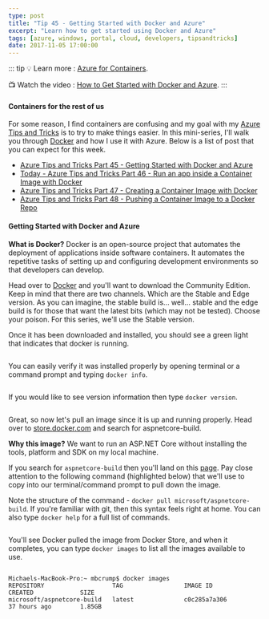 ```yaml
---
type: post
title: "Tip 45 - Getting Started with Docker and Azure"
excerpt: "Learn how to get started using Docker and Azure"
tags: [azure, windows, portal, cloud, developers, tipsandtricks]
date: 2017-11-05 17:00:00
---
```


::: tip
:bulb: Learn more : [Azure for Containers](https://docs.microsoft.com/azure/containers/?WT.mc_id=docs-azuredevtips-micrum). 

:tv: Watch the video : [How to Get Started with Docker and Azure](https://www.youtube.com/watch?v=Kx7mOgdr3Ro&list=PLLasX02E8BPCNCK8Thcxu-Y-XcBUbhFWC&index=36?WT.mc_id=youtube-azuredevtips-micrum).
:::

#### Containers for the rest of us

For some reason, I find containers are confusing and my goal with my [Azure Tips and Tricks](https://michaelcrump.net/azure-tips-and-tricks-complete-list/) is to try to make things easier. In this mini-series, I'll walk you through [Docker](https://www.docker.com) and how I use it with Azure. Below is a list of post that you can expect for this week. 

* [Azure Tips and Tricks Part 45 - Getting Started with Docker and Azure](tip45.html)
* [Today - Azure Tips and Tricks Part 46 - Run an app inside a Container Image with Docker](tip46.html)
* [Azure Tips and Tricks Part 47 - Creating a Container Image with Docker](tip47.html)
* [Azure Tips and Tricks Part 48 - Pushing a Container Image to a Docker Repo](tip48.html)

#### Getting Started with Docker and Azure

**What is Docker?** Docker is an open-source project that automates the deployment of applications inside software containers. It automates the repetitive tasks of setting up and configuring development environments so that developers can develop. 


Head over to [Docker](https://www.docker.com/) and you'll want to download the Community Edition. Keep in mind that there are two channels. Which are the Stable and Edge version. As you can imagine, the stable build is... well... stable and the edge build is for those that want the latest bits (which may not be tested). Choose your poison. For this series, we'll use the Stable version. 

Once it has been downloaded and installed, you should see a green light that indicates that docker is running. 

<img :src="$withBase('/files/dockerazure1.png')">

You can easily verify it was installed properly by opening terminal or a command prompt and typing `docker info`.

<img :src="$withBase('/files/dockerazure2.png')">

If you would like to see version information then type `docker version`. 

<img :src="$withBase('/files/dockerazure3.png')">

Great, so now let's pull an image since it is up and running properly. Head over to [store.docker.com](http://store.docker.com) and search for aspnetcore-build. 

**Why this image?** We want to run an ASP.NET Core without installing the tools, platform and SDK on my local machine. 


If you search for `aspnetcore-build` then you'll land on this [page](https://store.docker.com/community/images/microsoft/aspnetcore-build). Pay close attention to the following command (highlighted below) that we'll use to copy into our terminal/command prompt to pull down the image. 

Note the structure of the command - `docker pull microsoft/aspnetcore-build`. If you're familiar with git, then this syntax feels right at home. You can also type `docker help` for a full list of commands. 

<img :src="$withBase('/files/dockerazure4.png')">

You'll see Docker pulled the image from Docker Store, and when it completes, you can type `docker images` to list all the images available to use. 

<img :src="$withBase('/files/dockerazure5.gif')">

```text
Michaels-MacBook-Pro:~ mbcrump$ docker images
REPOSITORY                   TAG                 IMAGE ID            CREATED             SIZE
microsoft/aspnetcore-build   latest              c0c285a7a306        37 hours ago        1.85GB
```
